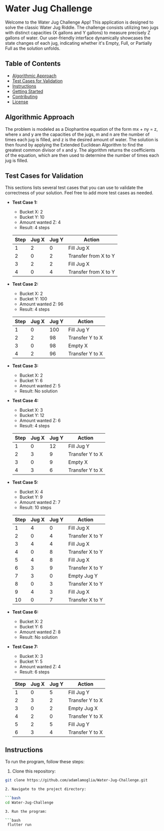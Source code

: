 # Water Jug Challenge

Welcome to the Water Jug Challenge App! This application is designed to solve the classic Water Jug Riddle. The challenge consists utilizing two jugs with distinct capacities (X gallons and Y gallons) to measure precisely Z gallons of water. Our user-friendly interface dynamically showcases the state changes of each jug, indicating whether it's Empty, Full, or Partially Full as the solution unfolds.

## Table of Contents

- [Algorithmic Approach](#algorithmic-approach)
- [Test Cases for Validation](#test-cases-for-validation)
- [Instructions](#instructions)
- [Getting Started](#getting-started)
- [Contributing](#contributing)
- [License](#license)

## Algorithmic Approach

The problem is modeled as a Diophantine equation of the form mx + ny = z, where x and y are the capacities of the jugs, m and n are the number of times each jug is filled, and z is the desired amount of water. The solution is then found by applying the Extended Euclidean Algorithm to find the greatest common divisor of x and y. The algorithm returns the coefficients of the equation, which are then used to determine the number of times each jug is filled.

## Test Cases for Validation

This sections lists several test cases that you can use to validate the correctness of your solution. Feel free to add more test cases as needed.

- **Test Case 1:**

    - Bucket X: 2
    - Bucket Y: 10
    - Amount wanted Z: 4
    - Result: 4 steps
    
    | Step | Jug X | Jug Y | Action                   |
    |------|-------|-------|--------------------------|
    | 1    | 2     | 0     | Fill Jug X               |
    | 2    | 0     | 2     | Transfer from X to Y     |
    | 3    | 2     | 2     | Fill Jug X               |
    | 4    | 0     | 4     | Transfer from X to Y     |

- **Test Case 2:**

    - Bucket X: 2
    - Bucket Y: 100
    - Amount wanted Z: 96
    - Result: 4 steps

    | Step | Jug X | Jug Y | Action                   |
    |------|-------|-------|--------------------------|
    | 1    | 0     | 100   | Fill Jug Y               |
    | 2    | 2     | 98    | Transfer Y to X          |
    | 3    | 0     | 98    | Empty X                  |
    | 4    | 2     | 96    | Transfer Y to X          |

- **Test Case 3:**

    - Bucket X: 2
    - Bucket Y: 6
    - Amount wanted Z: 5
    - Result: No solution

- **Test Case 4:**

    - Bucket X: 3
    - Bucket Y: 12
    - Amount wanted Z: 6
    - Result: 4 steps

    | Step | Jug X | Jug Y | Action         |
    |------|-------|-------|----------------|
    | 1    | 0     | 12    | Fill Jug Y     |
    | 2    | 3     | 9     | Transfer Y to X|
    | 3    | 0     | 9     | Empty X        |
    | 4    | 3     | 6     | Transfer Y to X|

- **Test Case 5:**

    - Bucket X: 4
    - Bucket Y: 9
    - Amount wanted Z: 7
    - Result: 10 steps

    | Step | Jug X | Jug Y | Action         |
    |------|-------|-------|----------------|
    | 1    | 4     | 0     | Fill Jug X     |
    | 2    | 0     | 4     | Transfer X to Y|
    | 3    | 4     | 4     | Fill Jug X     |
    | 4    | 0     | 8     | Transfer X to Y|
    | 5    | 4     | 8     | Fill Jug X     |
    | 6    | 3     | 9     | Transfer X to Y|
    | 7    | 3     | 0     | Empty Jug Y    |
    | 8    | 0     | 3     | Transfer X to Y|
    | 9    | 4     | 3     | Fill Jug X     |
    | 10   | 0     | 7     | Transfer X to Y|

- **Test Case 6:**

    - Bucket X: 2
    - Bucket Y: 6
    - Amount wanted Z: 8
    - Result: No solution

- **Test Case 7:**

    - Bucket X: 3
    - Bucket Y: 5
    - Amount wanted Z: 4
    - Result: 6 steps

    | Step | Jug X | Jug Y | Action         |
    |------|-------|-------|----------------|
    | 1    | 0     | 5     | Fill Jug Y     |
    | 2    | 3     | 2     | Transfer Y to X|
    | 3    | 0     | 2     | Empty Jug X    |
    | 4    | 2     | 0     | Transfer Y to X|
    | 5    | 2     | 5     | Fill Jug Y     |
    | 6    | 3     | 4     | Transfer Y to X|

## Instructions

To run the program, follow these steps:

1. Clone this repository:

```bash
git clone https://github.com/adamlamoglia/Water-Jug-Challenge.git

2. Navigate to the project directory:

```bash
cd Water-Jug-Challenge

3. Run the program:

```bash
 flutter run
